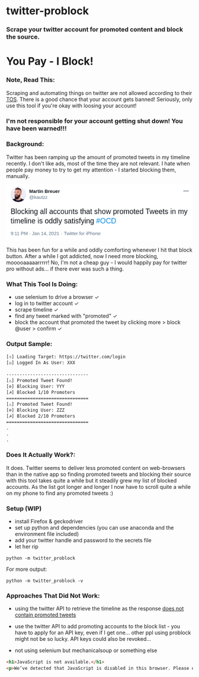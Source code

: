 # twitter-problock

### Scrape your twitter account for promoted content and block the source.

# You Pay - I Block!

### Note, Read This:

Scraping and automating things on twitter are not allowed according to their [TOS](https://twitter.com/en/tos).
There is a good chance that your account gets banned! Seriously, only use this tool if you're okay with loosing your account!

### I'm not responsible for your account getting shut down! You have been warned!!!

### Background:

Twitter has been ramping up the amount of promoted tweets in my timeline recently. I don't like ads, most of the time they are not relevant. I hate when people pay money to try to get my attention - I started blocking them, manually.

![Original Tweet](https://github.com/kautzz/twitter-problock/blob/master/tweet.png?raw=true)

This has been fun for a while and oddly comforting whenever I hit that block button. After a while I got addicted, now I need more blocking, mooooaaaaarrrrr! No, I'm not a cheap guy - I would happily pay for twitter pro without ads... if there ever was such a thing.

### What This Tool Is Doing:

* use selenium to drive a browser ✓
* log in to twitter account ✓
* scrape timeline ✓
* find any tweet marked with "promoted" ✓
* block the account that promoted the tweet by clicking more > block @user > confirm ✓

### Output Sample:

```
[☩] Loading Target: https://twitter.com/login
[☑] Logged In As User: XXX

-------------------------------
[⚠] Promoted Tweet Found!
[⊘] Blocking User: YYY
[☭] Blocked 1/10 Promoters
===============================
[⚠] Promoted Tweet Found!
[⊘] Blocking User: ZZZ
[☭] Blocked 2/10 Promoters
===============================
.
.
.
```

### Does It Actually Work?:

It does. Twitter seems to deliver less promoted content on web-browsers than in the native app so finding promoted tweets and blocking their source with this tool takes quite a while but it steadily grew my list of blocked accounts. As the list got longer and longer I now have to scroll quite a while on my phone to find any promoted tweets :)


### Setup (WIP)

* install Firefox & geckodriver
* set up python and dependencies (you can use anaconda and the environment file included)
* add your twitter handle and password to the secrets file
* let her rip

```
python -m twitter_problock
```
For more output:
```
python -m twitter_problock -v
```

### Approaches That Did Not Work:

* using the twitter API to retrieve the timeline as the response [does not contain promoted tweets](https://stackoverflow.com/questions/54081154/twitter-api-how-to-retrieve-timeline-including-promoted-or-sponsored-tweets)

* use the twitter API to add promoting accounts to the block list - you have to apply for an API key, even if I get one... other ppl using problock might not be so lucky. API keys could also be revoked...

* not using selenium but mechanicalsoup or something else

```html
<h1>JavaScript is not available.</h1>
<p>We’ve detected that JavaScript is disabled in this browser. Please enable JavaScript or switch to a supported browser to continue using twitter.com. You can see a list of supported browsers in our Help Center.</p>
```
